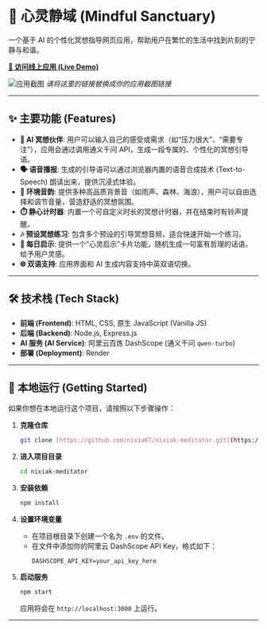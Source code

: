 # 🧘 心灵静域 (Mindful Sanctuary)

一个基于 AI 的个性化冥想指导网页应用，帮助用户在繁忙的生活中找到片刻的宁静与和谐。

[**🚀 访问线上应用 (Live Demo)**](https://nixiak-meditator-api.onrender.com)

![应用截图](https_link_to_your_screenshot.png) 
*请将这里的链接替换成你的应用截图链接*

---

## ✨ 主要功能 (Features)

* **🤖 AI 冥想伙伴**: 用户可以输入自己的感受或需求（如“压力很大”、“需要专注”），应用会通过调用通义千问 API，生成一段专属的、个性化的冥想引导语。
* **🗣️ 语音播报**: 生成的引导语可以通过浏览器内置的语音合成技术 (Text-to-Speech) 朗读出来，提供沉浸式体验。
* **🍃 环境音韵**: 提供多种高品质背景音（如雨声、森林、海浪），用户可以自由选择和调节音量，营造舒适的冥想氛围。
* **⏱️ 静心计时器**: 内置一个可自定义时长的冥想计时器，并在结束时有铃声提醒。
* **🎶 预设冥想练习**: 包含多个预设的引导冥想音频，适合快速开始一个练习。
* **💖 每日启示**: 提供一个“心灵启示”卡片功能，随机生成一句富有哲理的话语，给予用户灵感。
* **🌐 双语支持**: 应用界面和 AI 生成内容支持中英双语切换。

---

## 🛠️ 技术栈 (Tech Stack)

* **前端 (Frontend)**: HTML, CSS, 原生 JavaScript (Vanilla JS)
* **后端 (Backend)**: Node.js, Express.js
* **AI 服务 (AI Service)**: 阿里云百炼 DashScope (通义千问 `qwen-turbo`)
* **部署 (Deployment)**: Render

---

## 🚀 本地运行 (Getting Started)

如果你想在本地运行这个项目，请按照以下步骤操作：

1.  **克隆仓库**
    ```bash
    git clone [https://github.com/nixiaKT/nixiak-meditator.git](https://github.com/nixiaKT/nixiak-meditator.git)
    ```

2.  **进入项目目录**
    ```bash
    cd nixiak-meditator
    ```

3.  **安装依赖**
    ```bash
    npm install
    ```

4.  **设置环境变量**
    * 在项目根目录下创建一个名为 `.env` 的文件。
    * 在文件中添加你的阿里云 DashScope API Key，格式如下：
        ```
        DASHSCOPE_API_KEY=your_api_key_here
        ```

5.  **启动服务**
    ```bash
    npm start
    ```
    应用将会在 `http://localhost:3000` 上运行。

---
